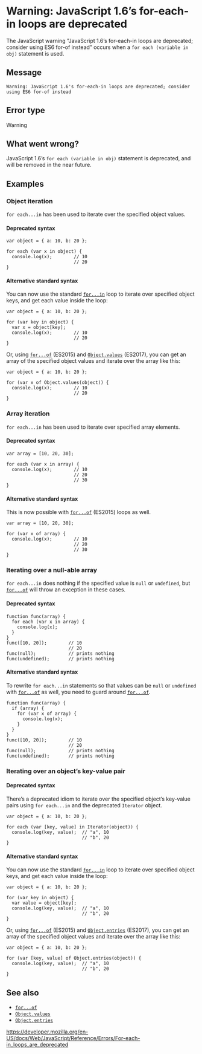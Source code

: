 Warning: JavaScript 1.6’s for-each-in loops are deprecated
==========================================================

The JavaScript warning "JavaScript 1.6’s for-each-in loops are deprecated; consider using ES6 for-of instead” occurs when a <span class="page-not-created">`for each (variable in obj)`</span> statement is used.

Message
-------

    Warning: JavaScript 1.6's for-each-in loops are deprecated; consider using ES6 for-of instead

Error type
----------

Warning

What went wrong?
----------------

JavaScript 1.6’s <span class="page-not-created">`for each (variable in obj)`</span> statement is deprecated, and will be removed in the near future.

Examples
--------

### Object iteration

<span class="page-not-created">`for each...in`</span> has been used to iterate over the specified object values.

#### Deprecated syntax

    var object = { a: 10, b: 20 };

    for each (var x in object) {
      console.log(x);        // 10
                             // 20
    }

#### Alternative standard syntax

You can now use the standard [`for...in`](../statements/for...in) loop to iterate over specified object keys, and get each value inside the loop:

    var object = { a: 10, b: 20 };

    for (var key in object) {
      var x = object[key];
      console.log(x);        // 10
                             // 20
    }

Or, using [`for...of`](../statements/for...of) (ES2015) and [`Object.values`](../global_objects/object/values) (ES2017), you can get an array of the specified object values and iterate over the array like this:

    var object = { a: 10, b: 20 };

    for (var x of Object.values(object)) {
      console.log(x);        // 10
                             // 20
    }

### Array iteration

<span class="page-not-created">`for each...in`</span> has been used to iterate over specified array elements.

#### Deprecated syntax

    var array = [10, 20, 30];

    for each (var x in array) {
      console.log(x);        // 10
                             // 20
                             // 30
    }

#### Alternative standard syntax

This is now possible with [`for...of`](../statements/for...of) (ES2015) loops as well.

    var array = [10, 20, 30];

    for (var x of array) {
      console.log(x);        // 10
                             // 20
                             // 30
    }

### Iterating over a null-able array

<span class="page-not-created">`for each...in`</span> does nothing if the specified value is `null` or `undefined`, but [`for...of`](../statements/for...of) will throw an exception in these cases.

#### Deprecated syntax

    function func(array) {
      for each (var x in array) {
        console.log(x);
      }
    }
    func([10, 20]);        // 10
                           // 20
    func(null);            // prints nothing
    func(undefined);       // prints nothing

#### Alternative standard syntax

To rewrite <span class="page-not-created">`for each...in`</span> statements so that values can be `null` or `undefined` with [`for...of`](../statements/for...of) as well, you need to guard around [`for...of`](../statements/for...of).

    function func(array) {
      if (array) {
        for (var x of array) {
          console.log(x);
        }
      }
    }
    func([10, 20]);        // 10
                           // 20
    func(null);            // prints nothing
    func(undefined);       // prints nothing

### Iterating over an object’s key-value pair

#### Deprecated syntax

There’s a deprecated idiom to iterate over the specified object’s key-value pairs using <span class="page-not-created">`for each...in`</span> and the deprecated <span class="page-not-created">`Iterator`</span> object.

    var object = { a: 10, b: 20 };

    for each (var [key, value] in Iterator(object)) {
      console.log(key, value);  // "a", 10
                                // "b", 20
    }

#### Alternative standard syntax

You can now use the standard [`for...in`](../statements/for...in) loop to iterate over specified object keys, and get each value inside the loop:

    var object = { a: 10, b: 20 };

    for (var key in object) {
      var value = object[key];
      console.log(key, value);  // "a", 10
                                // "b", 20
    }

Or, using [`for...of`](../statements/for...of) (ES2015) and [`Object.entries`](../global_objects/object/entries) (ES2017), you can get an array of the specified object values and iterate over the array like this:

    var object = { a: 10, b: 20 };

    for (var [key, value] of Object.entries(object)) {
      console.log(key, value);  // "a", 10
                                // "b", 20
    }

See also
--------

-   [`for...of`](../statements/for...of)
-   [`Object.values`](../global_objects/object/values)
-   [`Object.entries`](../global_objects/object/entries)

<a href="https://developer.mozilla.org/en-US/docs/Web/JavaScript/Reference/Errors/For-each-in_loops_are_deprecated" class="_attribution-link">https://developer.mozilla.org/en-US/docs/Web/JavaScript/Reference/Errors/For-each-in_loops_are_deprecated</a>
